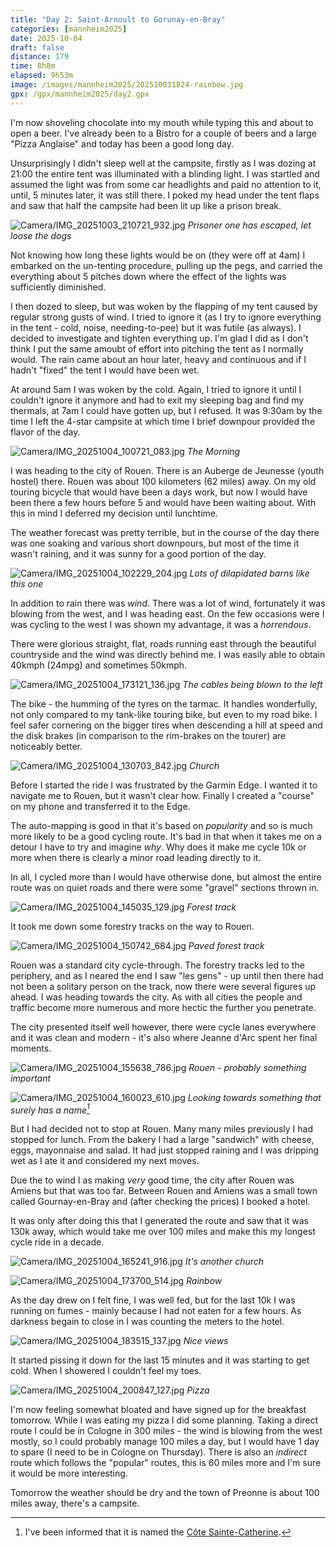 ```yaml
--- 
title: "Day 2: Saint-Arnoult to Gorunay-en-Bray"
categories: [mannheim2025]
date: 2025-10-04
draft: false
distance: 179
time: 8h8m
elapsed: 9h53m
image: /images/mannheim2025/202510031824-rainbow.jpg
gpx: /gpx/mannheim2025/day2.gpx
---
```

I'm now shoveling chocolate into my mouth while typing this and about to open
a beer. I've already been to a Bistro for a couple of beers and a large "Pizza
Anglaise" and today has been a good long day.

Unsurprisingly I didn't sleep well at the campsite, firstly as I was dozing at
21:00 the entire tent was illuminated with a blinding light. I was startled
and assumed the light was from some car headlights and paid no attention to
it, until, 5 minutes later, it was still there. I poked my head under the tent
flaps and saw that half the campsite had been lit up like a prison break.

![Camera/IMG_20251003_210721_932.jpg](/images/mannheim2025/202510031824-stadiumlight.jpg)
*Prisoner one has escaped, let loose the dogs*

Not knowing how long these lights would be on (they were off at 4am) I
embarked on the un-tenting procedure, pulling up the pegs, and carried the
everything about 5 pitches down where the effect of the lights was
sufficiently diminished.

I then dozed to sleep, but was woken by the flapping of my tent caused by
regular strong gusts of wind. I tried to ignore it (as I try to ignore
everything in the tent - cold, noise, needing-to-pee) but it was futile (as
always). I decided to investigate and tighten everything up. I'm glad I did as
I don't think I put the same amoubt of effort into pitching the tent as I
normally would. The rain came about an hour later, heavy and continuous and if
I hadn't "fixed" the tent I would have been wet.

At around 5am I was woken by the cold. Again, I tried to ignore it until I
couldn't ignore it anymore and had to exit my sleeping bag and find my
thermals, at 7am I could have gotten up, but I refused. It was 9:30am by the
time I left the 4-star campsite at which time I brief downpour provided the
flavor of the day.

![Camera/IMG_20251004_100721_083.jpg](/images/mannheim2025/202510031824-morning.jpg)
*The Morning*

I was heading to the city of Rouen. There is an Auberge de Jeunesse (youth
hostel) there. Rouen was about 100 kilometers (62 miles) away. On my old
touring bicycle that would have been a days work, but now I would have been
there a few hours before 5 and would have been waiting about. With this in
mind I deferred my decision until lunchtime.

The weather forecast was pretty terrible, but in the course of the day there
was one soaking and various short downpours, but most of the time it wasn't
raining, and it was sunny for a good portion of the day.

![Camera/IMG_20251004_102229_204.jpg](/images/mannheim2025/202510031824-barn.jpg)
*Lots of dilapidated barns like this one*

In addition to rain there was _wind_. There was a lot of wind, fortunately it
was blowing from the west, and I was heading east. On the few occasions were I
was cycling to the west I was shown my advantage, it was a _horrendous_.

There were glorious straight, flat, roads running east through the beautiful
countryside and the wind was directly behind me. I was easily able to obtain
40kmph (24mpg) and sometimes 50kmph.

![Camera/IMG_20251004_173121_136.jpg](/images/mannheim2025/202510031824-telegraph.jpg)
*The cables being blown to the left*

The bike - the humming of the tyres on the tarmac. It handles wonderfully, not only
compared to my tank-like touring bike, but even to my road bike. I feel
safer cornering on the bigger tires when descending a hill at speed and the
disk brakes (in comparison to the rim-brakes on the tourer) are noticeably better.

![Camera/IMG_20251004_130703_842.jpg](/images/mannheim2025/202510031824-church.jpg)
*Church*

Before I started the ride I was frustrated by the Garmin Edge. I wanted it to
navigate me to Rouen, but it wasn't clear how. Finally I created a "course" on
my phone and transferred it to the Edge.

The auto-mapping is good in that it's based on _popularity_ and so is much
more likely to be a good cycling route. It's bad in that when it takes me on a
detour I have to try and imagine _why_. Why does it make me cycle 10k or more
when there is clearly a minor road leading directly to it.

In all, I cycled more than I would have otherwise done, but almost the entire
route was on quiet roads and there were some "gravel" sections thrown in.

![Camera/IMG_20251004_145035_129.jpg](/images/mannheim2025/202510031824-gravel.jpg)
*Forest track*

It took me down some forestry tracks on the way to Rouen.

![Camera/IMG_20251004_150742_684.jpg](/images/mannheim2025/202510031824-gravel2.jpg)
*Paved forest track*

Rouen was a standard city cycle-through. The forestry tracks led to the
periphery, and as I neared the end I saw "les gens" - up until then there had
not been a solitary person on the track, now there were several figures up
ahead. I was heading towards the city. As with all cities the people and
traffic become more numerous and more hectic the further you penetrate.

The city presented itself well however, there were cycle lanes everywhere and
it was clean and modern - it's also where Jeanne d'Arc spent her final
moments.

![Camera/IMG_20251004_155638_786.jpg](/images/mannheim2025/202510031824-rouen.jpg)
*Rouen - probably something important*

![Camera/IMG_20251004_160023_610.jpg](/images/mannheim2025/202510031824-ruen2.jpg)
*Looking towards something that surely has a name[^name]*

But I had decided not to stop at Rouen. Many many miles previously I had
stopped for lunch. From the bakery I had a large "sandwich" with cheese, eggs,
mayonnaise and salad. It had just stopped raining and I was dripping wet as I
ate it and considered my next moves.

Due the to wind I as making _very_ good time, the city after Rouen was Amiens
but that was too far. Between Rouen and Amiens was a small town called
Gournay-en-Bray and (after checking the prices) I booked a hotel.

It was only after doing this that I generated the route and saw that it was
130k away, which would take me over 100 miles and make this my longest cycle
ride in a decade.

![Camera/IMG_20251004_165241_916.jpg](/images/mannheim2025/202510031824-church2.jpg)
*It's another church*

![Camera/IMG_20251004_173700_514.jpg](/images/mannheim2025/202510031824-rainbow.jpg)
*Rainbow*

As the day drew on I felt fine, I was well fed, but for the last 10k I was
running on fumes - mainly because I had not eaten for a few hours. As darkness
begain to close in I was counting the meters to the hotel.

![Camera/IMG_20251004_183515_137.jpg](/images/mannheim2025/202510031824-view.jpg)
*Nice views*

It started pissing it down for the last 15 minutes and it was starting to get
cold. When I showered I couldn't feel my toes.

![Camera/IMG_20251004_200847_127.jpg](/images/mannheim2025/202510031824-pizza.jpg)
*Pizza*

I'm now feeling somewhat bloated and have signed up for the breakfast
tomorrow. While I was eating my pizza I did some planning. Taking a direct
route I could be in Cologne in 300 miles - the wind is blowing from the west
mostly, so I could probably manage 100 miles a day, but I would have 1 day to
spare (I need to be in Cologne on Thursday). There is also an _indirect_ route
which follows the "popular" routes, this is 60 miles more and I'm sure it
would be more interesting.

Tomorrow the weather should be dry and the town of Preonne is about 100 miles
away, there's a campsite.

[^name]: I've been informed that it is named the [Côte Sainte-Catherine](https://fr.wikipedia.org/wiki/C%C3%B4te_Sainte-Catherine_(Rouen)).
